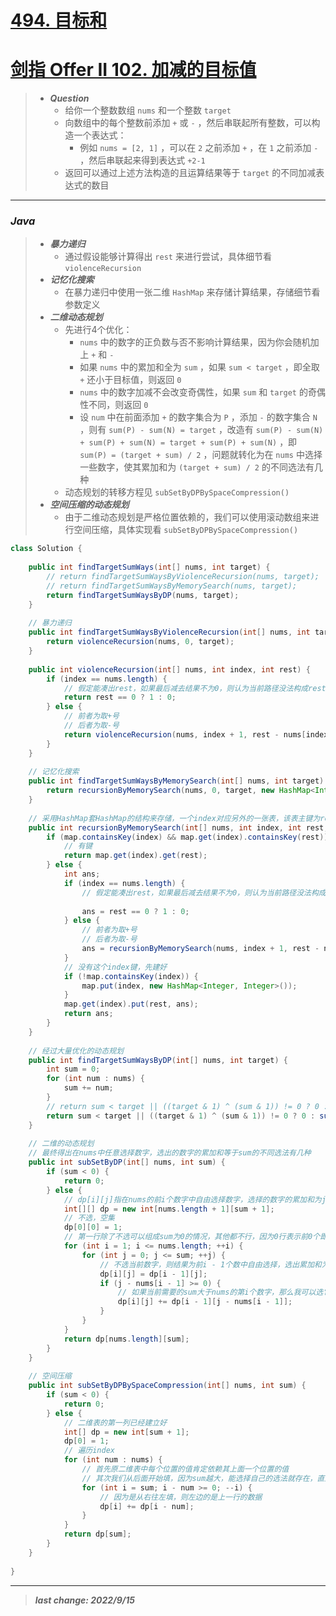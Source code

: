 # [494. 目标和](https://leetcode.cn/problems/target-sum/)

# [剑指 Offer II 102. 加减的目标值](https://leetcode.cn/problems/YaVDxD/)


> - ***Question***
>   - 给你一个整数数组 `nums` 和一个整数 `target`
>   - 向数组中的每个整数前添加 `+` 或 `-` ，然后串联起所有整数，可以构造一个表达式：
>     - 例如 `nums = [2, 1]` ，可以在 `2` 之前添加 `+` ，在 `1` 之前添加 `-` ，然后串联起来得到表达式 `+2-1` 
>   - 返回可以通过上述方法构造的且运算结果等于 `target` 的不同加减表达式的数目

---

### *Java*

> - ***暴力递归***
>   - 通过假设能够计算得出 `rest` 来进行尝试，具体细节看 `violenceRecursion` 
> - ***记忆化搜索***
>   - 在暴力递归中使用一张二维 `HashMap` 来存储计算结果，存储细节看参数定义
> - ***二维动态规划***
>   - 先进行4个优化：
>     - `nums` 中的数字的正负数与否不影响计算结果，因为你会随机加上 `+` 和 `-`
>     - 如果 `nums` 中的累加和全为 `sum` ，如果 `sum < target` ，即全取 `+` 还小于目标值，则返回 `0`
>     - `nums` 中的数字加减不会改变奇偶性，如果 `sum` 和 `target` 的奇偶性不同，则返回 `0`
>     - 设 `num` 中在前面添加 `+` 的数字集合为 `P` ，添加 `-` 的数字集合 `N` ，则有 `sum(P) - sum(N) = target` ，改造有 `sum(P) - sum(N) + sum(P) + sum(N) = target + sum(P) + sum(N)` ，即 `sum(P) = (target + sum) / 2` ，问题就转化为在 `nums` 中选择一些数字，使其累加和为 `(target + sum) / 2` 的不同选法有几种
>   - 动态规划的转移方程见 `subSetByDPBySpaceCompression()`
> - ***空间压缩的动态规划***
>   - 由于二维动态规划是严格位置依赖的，我们可以使用滚动数组来进行空间压缩，具体实现看 `subSetByDPBySpaceCompression()` 

```java
class Solution {
    
    public int findTargetSumWays(int[] nums, int target) {
        // return findTargetSumWaysByViolenceRecursion(nums, target);
        // return findTargetSumWaysByMemorySearch(nums, target);
        return findTargetSumWaysByDP(nums, target);
    }
    
    // 暴力递归
    public int findTargetSumWaysByViolenceRecursion(int[] nums, int target) {
        return violenceRecursion(nums, 0, target);
    }
    
    public int violenceRecursion(int[] nums, int index, int rest) {
        if (index == nums.length) {
            // 假定能凑出rest，如果最后减去结果不为0，则认为当前路径没法构成rest
            return rest == 0 ? 1 : 0;
        } else {
            // 前者为取+号
            // 后者为取-号
            return violenceRecursion(nums, index + 1, rest - nums[index]) + violenceRecursion(nums, index + 1, rest + nums[index]);
        }
    }
    
    // 记忆化搜索
    public int findTargetSumWaysByMemorySearch(int[] nums, int target) {
        return recursionByMemorySearch(nums, 0, target, new HashMap<Integer, HashMap<Integer, Integer>>());
    }
    
    // 采用HashMap套HashMap的结构来存储，一个index对应另外的一张表，该表主键为rest
    public int recursionByMemorySearch(int[] nums, int index, int rest, HashMap<Integer, HashMap<Integer, Integer>> map) {
        if (map.containsKey(index) && map.get(index).containsKey(rest)) {
            // 有键
            return map.get(index).get(rest);
        } else {
            int ans;
            if (index == nums.length) {
                // 假定能凑出rest，如果最后减去结果不为0，则认为当前路径没法构成rest
                
                ans = rest == 0 ? 1 : 0;
            } else {
                // 前者为取+号
                // 后者为取-号
                ans = recursionByMemorySearch(nums, index + 1, rest - nums[index], map) + recursionByMemorySearch(nums, index + 1, rest + nums[index], map);
            }
            // 没有这个index键，先建好
            if (!map.containsKey(index)) {
                map.put(index, new HashMap<Integer, Integer>());
            }
            map.get(index).put(rest, ans);
            return ans;
        }
    }
    
    // 经过大量优化的动态规划
    public int findTargetSumWaysByDP(int[] nums, int target) {
        int sum = 0;
        for (int num : nums) {
            sum += num;
        }
        // return sum < target || ((target & 1) ^ (sum & 1)) != 0 ? 0 : subSetByDP(nums, (target + sum) >> 1);
        return sum < target || ((target & 1) ^ (sum & 1)) != 0 ? 0 : subSetByDPBySpaceCompression(nums, (target + sum) >> 1);
    }
    
    // 二维的动态规划
    // 最终得出在nums中任意选择数字，选出的数字的累加和等于sum的不同选法有几种
    public int subSetByDP(int[] nums, int sum) {
        if (sum < 0) {
            return 0;
        } else {
            // dp[i][j]指在nums的前i个数字中自由选择数字，选择的数字的累加和为j的选法有几个
            int[][] dp = new int[nums.length + 1][sum + 1];
            // 不选，空集
            dp[0][0] = 1;
            // 第一行除了不选可以组成sum为0的情况，其他都不行，因为0行表示前0个即不选数字
            for (int i = 1; i <= nums.length; ++i) {
                for (int j = 0; j <= sum; ++j) {
                    // 不选当前数字，则结果为前i - 1个数中自由选择，选出累加和为j的选法有几种
                    dp[i][j] = dp[i - 1][j];
                    if (j - nums[i - 1] >= 0) {
                        // 如果当前需要的sum大于nums的第i个数字，那么我可以选它，选了它就要在前i - 1个数字中选择和为j - nums[i - 1]的选法
                        dp[i][j] += dp[i - 1][j - nums[i - 1]];
                    }
                }
            }
            return dp[nums.length][sum];
        }
    }
    
    // 空间压缩
    public int subSetByDPBySpaceCompression(int[] nums, int sum) {
        if (sum < 0) {
            return 0;
        } else {
            // 二维表的第一列已经建立好
            int[] dp = new int[sum + 1];
            dp[0] = 1;
            // 遍历index
            for (int num : nums) {
                // 首先原二维表中每个位置的值肯定依赖其上面一个位置的值
                // 其次我们从后面开始填，因为sum越大，能选择自己的选法就存在，直到某个位置时不能再选自己，结束循环
                for (int i = sum; i - num >= 0; --i) {
                    // 因为是从右往左填，则左边的是上一行的数据
                    dp[i] += dp[i - num];
                }
            }
            return dp[sum];
        }
    }
    
}
```

---

> ***last change: 2022/9/15***
